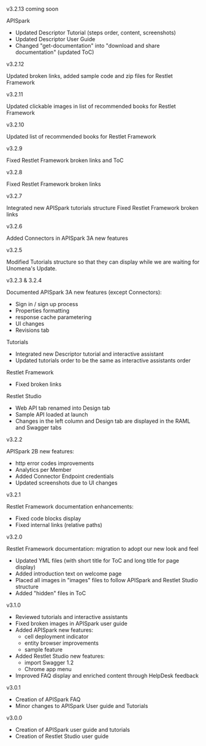 v3.2.13 coming soon

APISpark
- Updated Descriptor Tutorial (steps order, content, screenshots)
- Updated Descriptor User Guide
- Changed "get-documentation" into "download and share documentation" (updated ToC)

v3.2.12

Updated broken links, added sample code and zip files for Restlet Framework

v3.2.11

Updated clickable images in list of recommended books for Restlet Framework

v3.2.10

Updated list of recommended books for Restlet Framework

v3.2.9

Fixed Restlet Framework broken links and ToC

v3.2.8

Fixed Restlet Framework broken links

v3.2.7

Integrated new APISpark tutorials structure
Fixed Restlet Framework broken links

v3.2.6

Added Connectors in APISpark 3A new features

v3.2.5

Modified Tutorials structure so that they can display while we are waiting for Unomena's Update.

v3.2.3 & 3.2.4

Documented APISpark 3A new features (except Connectors):

- Sign in / sign up process
- Properties formatting
- response cache parametering
- UI changes
- Revisions tab

Tutorials

- Integrated new Descriptor tutorial and interactive assistant
- Updated tutorials order to be the same as interactive assistants order

Restlet Framework

- Fixed broken links

Restlet Studio

- Web API tab renamed into Design tab
- Sample API loaded at launch
- Changes in the left column and Design tab are displayed in the RAML and Swagger tabs

v3.2.2

APISpark 2B new features:

- http error codes improvements
- Analytics per Member
- Added Connector Endpoint credentials
- Updated screenshots due to UI changes

v3.2.1

Restlet Framework documentation enhancements:

- Fixed code blocks display
- Fixed internal links (relative paths)

v3.2.0

Restlet Framework documentation: migration to adopt our new look and feel

- Updated YML files (with short title for ToC and long title for page display)
- Added introduction text on welcome page
- Placed all images in "images" files to follow APISpark and Restlet Studio structure
- Added "hidden" files in ToC

v3.1.0

- Reviewed tutorials and interactive assistants
- Fixed broken images in APISpark user guide
- Added APISpark new features:
  - cell deployment indicator
  - entity browser improvements
  - sample feature
- Added Restlet Studio new features:
  - import Swagger 1.2
  - Chrome app menu
- Improved FAQ display and enriched content through HelpDesk feedback

v3.0.1

- Creation of APISpark FAQ
- Minor changes to APISpark User guide and Tutorials

v3.0.0

- Creation of APISpark user guide and tutorials
- Creation of Restlet Studio user guide
